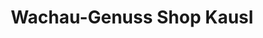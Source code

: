 ---
title: "Wachau-Genuss Shop Kausl"
url: /muehldorf/wachau-genuss-shop-kausl/
shop: Spirituosen
---